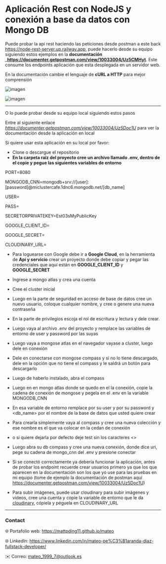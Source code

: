 # Aplicación Rest con NodeJS y conexión a base da datos con Mongo DB

Puede probar la api rest haciendo las peticiones desde postman a este back https://node-rest-server.up.railway.app, puede hacerlo desde su equipo siguiendo estos ejemplos en la **documentación** _**<https://documenter.getpostman.com/view/10033004/Uz5CMHyt>**. Este consume los endpoints aplicación que esta desplegada en un servidor web.

En la documentación cambie el lenguaje de **cURL a HTTP** para mejor comprensión 

![imagen](https://res.cloudinary.com/drbotbbjb/image/upload/v1653938308/Screenshot_151_hyuwf2.png)

![imagen](https://res.cloudinary.com/drbotbbjb/image/upload/v1653938308/Screenshot_152_enbw7p.png)

____

O lo puede probar desde su equipo local siguiendo estos pasos

Entre al siguiente enlace _<https://documenter.getpostman.com/view/10033004/Uz5Doc1U>_ para ver la documentación desde la aplicación en local

Si quiere usar esta aplicación en su local por favor:
-	Clone o descargue el repositorio 
- **En la carpeta raíz del proyecto cree un archivo llamado .env, dentro de el copie y pegue las siguientes variables de entorno**

PORT=8080

MONGODB_CNN=mongodb+srv://[user]:[password]@miclustercafe.1dnc6.mongodb.net/[db_name]

USER=
  
PASS=
  
SECRETORPRIVATEKEY=Est03sMyPublicKey
  
GOOGLE_CLIENT_ID=
  
GOOGLE_SECRET=

CLOUDINARY_URL=


- Para loguearse con Google debe ir a **Google Cloud**, en la herramienta de **Api y servicio** crear un proyecto donde debe copiar y pegar las credenciales que aquí están en **GOOGLE_CLIENT_ID** y **GOOGLE_SECRET**
  
-	Ingrese a mongo atlas y crea una cuenta
-	Cree el cluster inicial
-	Luego en la parte de seguridad en acceso de base de datos cree un nuevo usuario, coloque cualquier nombre, y cree o genere una nueva contraseña 
-	En la parte de privilegios escoja el rol de escritura y lectura y dele crear.
-	Luego vaya al archivo .env del proyecto y remplace las variables de entorno de user y password por las suyas 
-	Luego vaya a mongose atlas en el navegador vayase a cluster, luego dele en conexión 
-	Dele en conectarse con mongose compass y si no lo tiene descargado, dele en la opción que no tiene el compass y le saldrá un botón para descargarlo
-	Luego de haberlo instalado, abra el compass
-	Luego en en mongo atlas donde se quedo en el la conexión, copie la cadena de conexión de mongose y pegela en el .env en la variable MONGODB_CNN
-	En esa variable de entorno remplace <user> por su user y <password> por su password y <db_name> por el nombre de la base de datos que usted quiere crear
-	Para crearla simplemente vaya al compass y cree una nueva colección y ese nombre es el que va colocar en la cedan de conexión
-	 o si quiere dejarla por defecto deje test sin los caracteres <>
-	Luego abra su db compass y cree una nueva conexión, donde dice uri, pege su cadena de mongo_cnn del .env y presione conectar 
-	Si se conectó correctamente ya debería funcionar la aplicación, antes de probar los endpoint recuerde crear usuarios primero ya que los que aparecen en la documentación son los que yo use para las pruebas en mi equipo (tome de ejemplo la documentación de postman aquí
<https://documenter.getpostman.com/view/10033004/Uz5Doc1U>)
- Para subir imágenes, puede usar cloudinary para subir imágenes y videos, cree una cuenta y copie la variable de entorno que le da [cloudinary](https://cloudinary.com/), cópiela y péguela en CLOUDINARY_URL
  
 ---
  
### Contact
 
🌐 Portafolio web: https://mattpding11.github.io/mateo 
  
🌐 LinkedIn: https://www.linkedin.com/in/mateo-pe%C3%B1aranda-diaz-fullstack-developer/
  
✉️ Correo: mateo_1999_7@outlook.es


